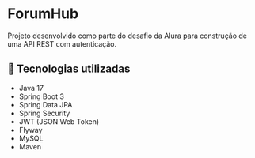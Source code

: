 # ForumHub

Projeto desenvolvido como parte do desafio da Alura para construção de uma API REST com autenticação.

## 🚀 Tecnologias utilizadas

- Java 17
- Spring Boot 3
- Spring Data JPA
- Spring Security
- JWT (JSON Web Token)
- Flyway
- MySQL
- Maven
